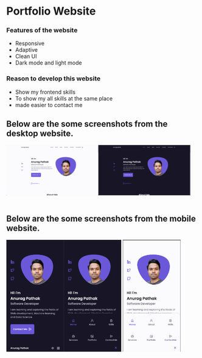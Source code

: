 # Portfolio Website 
<h3>Features of the website</h3>
<ul>
  <li>Responsive</li>
  <li>Adaptive</li>
  <li>Clean UI</li>
  <li>Dark mode and light mode</li>
</ul>
<h3>Reason to develop this website</h3>
<ul>
  <li>Show my frontend skills</li>
  <li>To show my all skills at the same place</li>
  <li>made easier to contact me</li>
</ul>
<div>
<h2> Below are the some screenshots from the  desktop website. </h2>
<img src="https://github.com/ANURAG-PATHAK/Portfolio/blob/master/screenshots/Screenshot%202022-08-21%20at%202.16.27%20AM.png" width="48%" align="left">
<img src="https://github.com/ANURAG-PATHAK/Portfolio/blob/master/screenshots/Screenshot%202022-08-21%20at%205.39.16%20AM.png" width="48%">
<br>
<br>
</div>

<div>
<h2>Below are the some screenshots from the mobile website. </h2>
<img src="https://github.com/ANURAG-PATHAK/Portfolio/blob/master/screenshots/Screenshot%202022-08-21%20at%202.17.37%20AM.png" width="30%" align="left">
<img src="https://github.com/ANURAG-PATHAK/Portfolio/blob/master/screenshots/Screenshot%202022-08-21%20at%202.17.48%20AM.png" width="30%" >
<img src="https://github.com/ANURAG-PATHAK/Portfolio/blob/master/screenshots/Screenshot%202022-08-21%20at%202.17.54%20AM.png" width="30%" >
</div>
